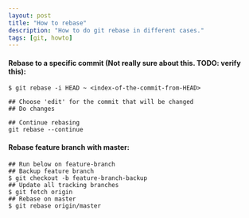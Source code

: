 ```yaml
---
layout: post
title: "How to rebase"
description: "How to do git rebase in different cases."
tags: [git, howto]
---
```


#### Rebase to a specific commit (Not really sure about this. TODO: verify this):
```shell
$ git rebase -i HEAD ~ <index-of-the-commit-from-HEAD>

## Choose 'edit' for the commit that will be changed
## Do changes

## Continue rebasing
git rebase --continue

```

#### Rebase feature branch with master:
```shell
## Run below on feature-branch
## Backup feature branch
$ git checkout -b feature-branch-backup
## Update all tracking branches
$ git fetch origin
## Rebase on master
$ git rebase origin/master
```
